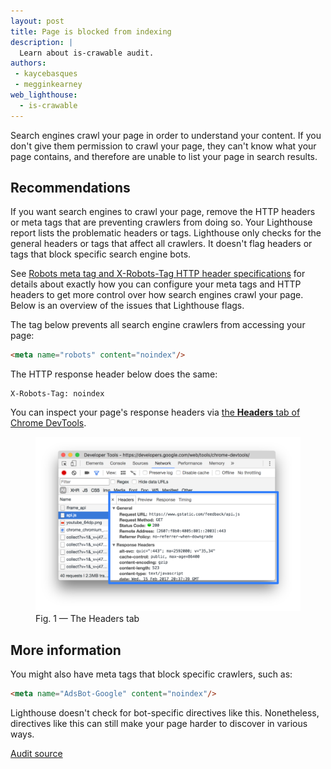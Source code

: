```yaml
---
layout: post
title: Page is blocked from indexing
description: |
  Learn about is-crawable audit.
authors:
 - kaycebasques
 - megginkearney
web_lighthouse:
  - is-crawable
---
```


Search engines crawl your page in order to understand your content. If you don't
give them permission to crawl your page, they can't know what your page
contains, and therefore are unable to list your page in search results.

## Recommendations

If you want search engines to crawl your page, remove the HTTP headers or meta
tags that are preventing crawlers from doing so. Your Lighthouse report lists the
problematic headers or tags. Lighthouse only checks for the general headers or
tags that affect all crawlers. It doesn't flag headers or tags that block
specific search engine bots.

See [Robots meta tag and X-Robots-Tag HTTP header specifications](https://developers.google.com/search/reference/robots_meta_tag)
for details about exactly how you can configure your meta tags and HTTP headers
to get more control over how search engines crawl your page. Below is an
overview of the issues that Lighthouse flags.

The tag below prevents all search engine crawlers from accessing your page:

```html
<meta name="robots" content="noindex"/>
```

The HTTP response header below does the same:

```hmtl
X-Robots-Tag: noindex
```

You can inspect your page's response headers via [the **Headers** tab of Chrome
DevTools](https://developers.google.com/web/tools/chrome-devtools/network-performance/reference#headers).

<figure class="w-figure">
  <img class="w-screenshot w-screenshot--filled" src="headers.svg" alt="The Headers tab">
  <figcaption class="w-figcaption">
    Fig. 1 — The Headers tab
  </figcaption>
</figure>

## More information

You might also have meta tags that block specific crawlers, such as:

```html
<meta name="AdsBot-Google" content="noindex"/>
```

Lighthouse doesn't check for bot-specific directives like this. Nonetheless,
directives like this can still make your page harder to discover in various
ways.

[Audit source](https://github.com/GoogleChrome/lighthouse/blob/master/lighthouse-core/audits/seo/is-crawlable.js)